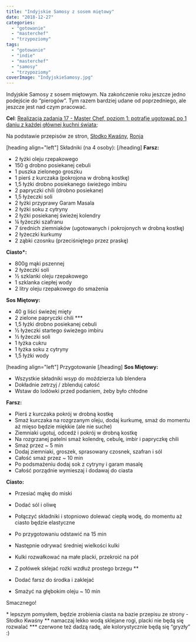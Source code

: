 ```yaml
---
title: "Indyjskie Samosy z sosem miętowy"
date: "2018-12-27"
categories: 
  - "gotowanie"
  - "masterchef"
  - "trzypoziomy"
tags: 
  - "gotowanie"
  - "indie"
  - "masterchef"
  - "samosy"
  - "trzypoziomy"
coverImage: "IndyjskieSamosy.jpg"
---
```


Indyjskie Samosy z sosem miętowym. Na zakończenie roku jeszcze jedno podejście do “pierogów”. Tym razem bardziej udane od poprzedniego, ale jeszcze jest nad czym pracować.

**Cel**: [Realizacja zadania 17 - Master Chef, poziom 1: potrafię ugotować po 1 daniu z każdej głównej kuchni świata](https://blog.krzysztofbury.pl/zadania/);

Na podstawie przepisów ze stron, [Słodko Kwaśny](http://slodkokwasny.com/przepisy/samosy/), [Ronja](http://ronja.pl/samosy-pieczone/)

\[heading align="left"\] Składniki (na 4 osoby): \[/heading\] **Farsz:**

- 2 łyżki oleju rzepakowego
- 150 g drobno posiekanej cebuli
- 1 puszka zielonego groszku
- 1 pierś z kurczaka (pokrojona w drobną kostkę)
- 1,5 łyżki drobno posiekanego świeżego imbiru
- 2 papryczki chili (drobno posiekane)
- 1,5 łyżeczki soli
- 2 łyżki przyprawy Garam Masala
- 2 łyżki soku z cytryny
- 2 łyżki posiekanej świeżej kolendry
- ¼ łyżeczki szafranu
- 7 średnich ziemniaków (ugotowanych i pokrojonych w drobną kostkę)
- 2 łyżeczki kurkumy
- 2 ząbki czosnku (przeciśniętego przez praskę)

**Ciasto\*:**

- 800g mąki pszennej
- 2 łyżeczki soli
- ½ szklanki oleju rzepakowego
- 1 szklanka ciepłej wody
- 2 litry oleju rzepakowego do smażenia

**Sos Miętowy:**

- 40 g liści świeżej mięty
- 2 zielone papryczki chili \*\*\*
- 1,5 łyżki drobno posiekanej cebuli
- ½ łyżeczki startego świeżego imbiru
- ½ łyżeczki soli
- 1 łyżka cukru
- 1 łyżka soku z cytryny
- 1,5 łyżki wody

\[heading align="left"\] Przygotowanie \[/heading\] **Sos Miętowy:**

- Wszystkie składniki wsyp do moździerza lub blendera
- Dokładnie zetrzyj / zblenduj całość
- Wstaw do lodówki przed podaniem, żeby było chłodne

**Farsz:**

- Pierś z kurczaka pokrój w drobną kostkę
- Smaż kurczaka na rozgrzanym oleju, dodaj kurkumę, smaż do momentu aż mięso będzie miękkie (ale nie suche)
- Ziemniaki ugotuj, odcedź i pokrój w drobną kostkę
- Na rozgrzanej patelni smaż kolendrę, cebulę, imbir i papryczkę chili
- Smaż przez ~ 5 min
- Dodaj ziemniaki, groszek, sprasowany czosnek, szafran i sól
- Całość smaż przez ~ 10 min
- Po podsmażeniu dodaj sok z cytryny i garam masalę
- Całość porządnie wymieszaj i dodawaj do ciasta

**Ciasto:**

- Przesiać mąkę do miski
- Dodać sól i oliwę
- Połączyć składniki i stopniowo dolewać ciepłą wodę, do momentu aż ciasto będzie elastyczne
- Po przygotowaniu odstawić na 15 min
- Następnie odrywać średniej wielkości kulki
- Kulki rozwałkować na małe placki, przekroić na pół
- Z połówek sklejać rożki wzdłuż prostego brzegu \*\*
- Dodać farsz do środka i zaklejać

- Smażyć na głębokim oleju ~ 10 min

Smacznego!

\* lepszym pomysłem, będzie zrobienia ciasta na bazie przepisu ze strony - Słodko Kwaśny \*\* namaczaj lekko wodą sklejane rogi, placki nie będą się rozwalać \*\*\* czerwone też dadzą radę, ale kolorystycznie będą się “gryzły” :)
